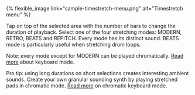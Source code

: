 ---
---

{% flexible_image link="sample-timestretch-menu.png" alt="Timestretch menu" %}

Tap on top of the selected area with the number of bars to change the duration of playback. Select one of the four stretching modes: MODERN, RETRO, BEATS and REPITCH. Every mode has its distinct sound. BEATS mode is particularly useful when stretching drum loops.

Note: every mode except for MODERN can be played chromatically. [Read more](./5-sequence#56-keyboard-modes-samurai) about keyboard mode.

Pro tip: using long durations on short selections creates interesting ambient sounds. Create your own granular sounding synth by playing stretched pads in chromatic mode. [Read more](./5-sequence#56-keyboard-modes-samurai) on chromatic keyboard mode.
